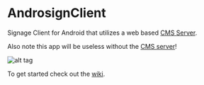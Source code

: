 AndrosignClient
===============

Signage Client for Android that utilizes a web based [CMS Server](https://github.com/MelonSmasher/AndrosignServer).

Also note this app will be useless without the [CMS server](https://github.com/MelonSmasher/AndrosignServer)!

![alt tag](http://i.imgur.com/7SgSIGX.png)

To get started check out the [wiki](https://github.com/MelonSmasher/AndrosignClient/wiki).
